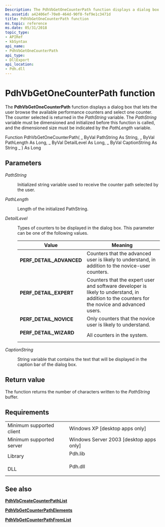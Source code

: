 ```yaml
---
Description: The PdhVbGetOneCounterPath function displays a dialog box that lets the user browse the available performance counters and select one counter.
ms.assetid: a42406ef-70e0-464d-90f8-fef9e1c3471d
title: PdhVbGetOneCounterPath function
ms.topic: reference
ms.date: 05/31/2018
topic_type: 
- APIRef
- kbSyntax
api_name: 
- PdhVbGetOneCounterPath
api_type: 
- DllExport
api_location: 
- Pdh.dll
---
```


# PdhVbGetOneCounterPath function

The **PdhVbGetOneCounterPath** function displays a dialog box that lets the user browse the available performance counters and select one counter. The counter selected is returned in the *PathString* variable. The *PathString* variable must be dimensioned and initialized before this function is called, and the dimensioned size must be indicated by the *PathLength* variable.

Function PdhVbGetOneCounterPath( \_ ByVal PathString As String, \_ ByVal PathLength As Long, \_ ByVal DetailLevel As Long, \_ ByVal CaptionString As String \_ ) As Long

## Parameters

<dl> <dt>

*PathString* 
</dt> <dd>

Initialized string variable used to receive the counter path selected by the user.

</dd> <dt>

*PathLength* 
</dt> <dd>

Length of the initialized PathString.

</dd> <dt>

*DetailLevel* 
</dt> <dd>

Types of counters to be displayed in the dialog box. This parameter can be one of the following values.



| Value                                                                                                                                                                               | Meaning                                                                                                                                                 |
|-------------------------------------------------------------------------------------------------------------------------------------------------------------------------------------|---------------------------------------------------------------------------------------------------------------------------------------------------------|
| <span id="PERF_DETAIL_ADVANCED"></span><span id="perf_detail_advanced"></span><dl> <dt>**PERF\_DETAIL\_ADVANCED**</dt> </dl> | Counters that the advanced user is likely to understand, in addition to the novice-user counters.<br/>                                            |
| <span id="PERF_DETAIL_EXPERT"></span><span id="perf_detail_expert"></span><dl> <dt>**PERF\_DETAIL\_EXPERT**</dt> </dl>       | Counters that the expert user and software developer is likely to understand, in addition to the counters for the novice and advanced users.<br/> |
| <span id="PERF_DETAIL_NOVICE"></span><span id="perf_detail_novice"></span><dl> <dt>**PERF\_DETAIL\_NOVICE**</dt> </dl>       | Only counters that the novice user is likely to understand.<br/>                                                                                  |
| <span id="PERF_DETAIL_WIZARD"></span><span id="perf_detail_wizard"></span><dl> <dt>**PERF\_DETAIL\_WIZARD**</dt> </dl>       | All counters in the system.<br/>                                                                                                                  |



 

</dd> <dt>

*CaptionString* 
</dt> <dd>

String variable that contains the text that will be displayed in the caption bar of the dialog box.

</dd> </dl>

## Return value

The function returns the number of characters written to the *PathString* buffer.

## Requirements



|                                     |                                                                                    |
|-------------------------------------|------------------------------------------------------------------------------------|
| Minimum supported client<br/> | Windows XP \[desktop apps only\]<br/>                                        |
| Minimum supported server<br/> | Windows Server 2003 \[desktop apps only\]<br/>                               |
| Library<br/>                  | <dl> <dt>Pdh.lib</dt> </dl> |
| DLL<br/>                      | <dl> <dt>Pdh.dll</dt> </dl> |



## See also

<dl> <dt>

[**PdhVbCreateCounterPathList**](pdhvbcreatecounterpathlist.md)
</dt> <dt>

[**PdhVbGetCounterPathElements**](pdhvbgetcounterpathelements.md)
</dt> <dt>

[**PdhVbGetCounterPathFromList**](pdhvbgetcounterpathfromlist.md)
</dt> </dl>

 

 




